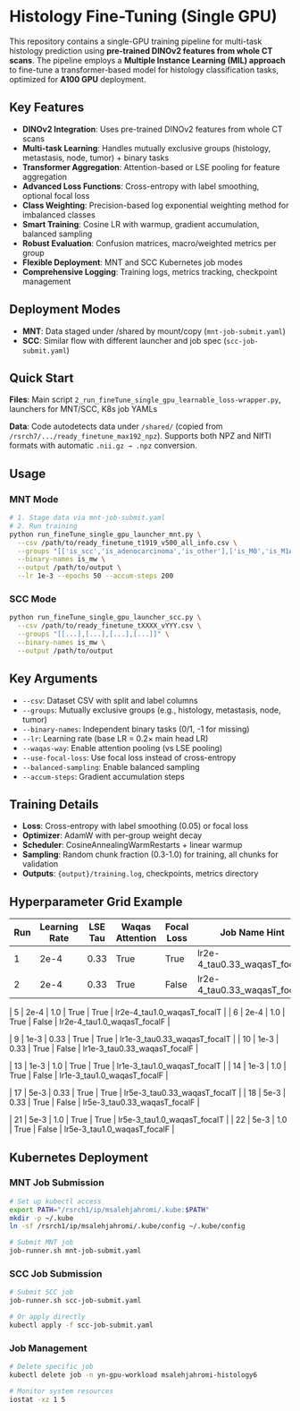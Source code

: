 # Histology Fine-Tuning (Single GPU)

This repository contains a single-GPU training pipeline for multi-task histology prediction using **pre-trained DINOv2 features from whole CT scans**. The pipeline employs a **Multiple Instance Learning (MIL) approach** to fine-tune a transformer-based model for histology classification tasks, optimized for **A100 GPU** deployment.

## Key Features
- **DINOv2 Integration**: Uses pre-trained DINOv2 features from whole CT scans
- **Multi-task Learning**: Handles mutually exclusive groups (histology, metastasis, node, tumor) + binary tasks
- **Transformer Aggregation**: Attention-based or LSE pooling for feature aggregation
- **Advanced Loss Functions**: Cross-entropy with label smoothing, optional focal loss
- **Class Weighting**: Precision-based log exponential weighting method for imbalanced classes
- **Smart Training**: Cosine LR with warmup, gradient accumulation, balanced sampling
- **Robust Evaluation**: Confusion matrices, macro/weighted metrics per group
- **Flexible Deployment**: MNT and SCC Kubernetes job modes
- **Comprehensive Logging**: Training logs, metrics tracking, checkpoint management

## Deployment Modes
- **MNT**: Data staged under /shared by mount/copy (`mnt-job-submit.yaml`)
- **SCC**: Similar flow with different launcher and job spec (`scc-job-submit.yaml`)

## Quick Start

**Files**: Main script `2_run_fineTune_single_gpu_learnable_loss-wrapper.py`, launchers for MNT/SCC, K8s job YAMLs

**Data**: Code autodetects data under `/shared/` (copied from `/rsrch7/.../ready_finetune_max192_npz`). Supports both NPZ and NIfTI formats with automatic `.nii.gz → .npz` conversion.

## Usage

### MNT Mode
```bash
# 1. Stage data via mnt-job-submit.yaml
# 2. Run training
python run_fineTune_single_gpu_launcher_mnt.py \
  --csv /path/to/ready_finetune_t1919_v500_all_info.csv \
  --groups "[['is_scc','is_adenocarcinoma','is_other'],['is_M0','is_M1A','is_M1B','is_M1C'],['is_N0','is_N1','is_N2','is_N3'],['is_T0','is_T1','is_T2','is_T3','is_T4']]" \
  --binary-names is_mw \
  --output /path/to/output \
  --lr 1e-3 --epochs 50 --accum-steps 200
```

### SCC Mode
```bash
python run_fineTune_single_gpu_launcher_scc.py \
  --csv /path/to/ready_finetune_tXXXX_vYYY.csv \
  --groups "[[...],[...],[...],[...]]" \
  --binary-names is_mw \
  --output /path/to/output
```

## Key Arguments

- `--csv`: Dataset CSV with split and label columns
- `--groups`: Mutually exclusive groups (e.g., histology, metastasis, node, tumor)
- `--binary-names`: Independent binary tasks (0/1, -1 for missing)
- `--lr`: Learning rate (base LR = 0.2× main head LR)
- `--waqas-way`: Enable attention pooling (vs LSE pooling)
- `--use-focal-loss`: Use focal loss instead of cross-entropy
- `--balanced-sampling`: Enable balanced sampling
- `--accum-steps`: Gradient accumulation steps

## Training Details

- **Loss**: Cross-entropy with label smoothing (0.05) or focal loss
- **Optimizer**: AdamW with per-group weight decay
- **Scheduler**: CosineAnnealingWarmRestarts + linear warmup
- **Sampling**: Random chunk fraction (0.3-1.0) for training, all chunks for validation
- **Outputs**: `{output}/training.log`, checkpoints, metrics directory

## Hyperparameter Grid Example

| Run | Learning Rate | LSE Tau | Waqas Attention | Focal Loss | Job Name Hint |
| --- | ------------- | ------- | --------------- | ---------- | ------------- |
| 1   | 2e-4          | 0.33    | True            | True       | lr2e-4_tau0.33_waqasT_focalT |
| 2   | 2e-4          | 0.33    | True            | False      | lr2e-4_tau0.33_waqasT_focalF |

| 5   | 2e-4          | 1.0     | True            | True       | lr2e-4_tau1.0_waqasT_focalT |
| 6   | 2e-4          | 1.0     | True            | False      | lr2e-4_tau1.0_waqasT_focalF |

| 9   | 1e-3          | 0.33    | True            | True       | lr1e-3_tau0.33_waqasT_focalT |
| 10  | 1e-3          | 0.33    | True            | False      | lr1e-3_tau0.33_waqasT_focalF |

| 13  | 1e-3          | 1.0     | True            | True       | lr1e-3_tau1.0_waqasT_focalT |
| 14  | 1e-3          | 1.0     | True            | False      | lr1e-3_tau1.0_waqasT_focalF |

| 17  | 5e-3          | 0.33    | True            | True       | lr5e-3_tau0.33_waqasT_focalT |
| 18  | 5e-3          | 0.33    | True            | False      | lr5e-3_tau0.33_waqasT_focalF |

| 21  | 5e-3          | 1.0     | True            | True       | lr5e-3_tau1.0_waqasT_focalT |
| 22  | 5e-3          | 1.0     | True            | False      | lr5e-3_tau1.0_waqasT_focalF |


## Kubernetes Deployment

### MNT Job Submission
```bash
# Set up kubectl access
export PATH="/rsrch1/ip/msalehjahromi/.kube:$PATH"
mkdir -p ~/.kube
ln -sf /rsrch1/ip/msalehjahromi/.kube/config ~/.kube/config

# Submit MNT job
job-runner.sh mnt-job-submit.yaml
```

### SCC Job Submission
```bash
# Submit SCC job
job-runner.sh scc-job-submit.yaml

# Or apply directly
kubectl apply -f scc-job-submit.yaml
```

### Job Management
```bash
# Delete specific job
kubectl delete job -n yn-gpu-workload msalehjahromi-histology6

# Monitor system resources
iostat -xz 1 5
```




